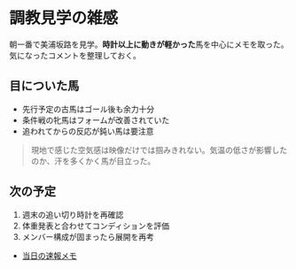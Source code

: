 # 調教見学の雑感

朝一番で美浦坂路を見学。**時計以上に動きが軽かった**馬を中心にメモを取った。気になったコメントを整理しておく。

## 目についた馬
- 先行予定の古馬はゴール後も余力十分
- 条件戦の牝馬はフォームが改善されていた
- 追われてからの反応が鈍い馬は要注意

> 現地で感じた空気感は映像だけでは掴みきれない。気温の低さが影響したのか、汗を多くかく馬が目立った。

## 次の予定
1. 週末の追い切り時計を再確認
2. 体重発表と合わせてコンディションを評価
3. メンバー構成が固まったら展開を再考

- [当日の速報メモ](https://example.com)

